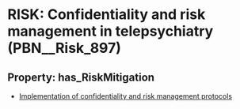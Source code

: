 # RISK: __Confidentiality and risk management in telepsychiatry__ (PBN__Risk_897)

## Property: has_RiskMitigation

* [Implementation of confidentiality and risk management protocols](PBN__RiskMitigation_1238)

